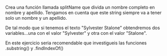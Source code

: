Crea una función llamada splitName que divida un nombre completo en nombre y apellido. Tengamos en cuenta que este string siempre va a tener solo un nombre y un apellido.

De tal modo que si tenemos el texto "Sylvester Stalone" obtendremos dos variables...una con el valor "Sylvester" y otra con el valor "Stalone".

En este ejercicio seria recomendable que investigueis las funciones .substring() y .findIndexOf()